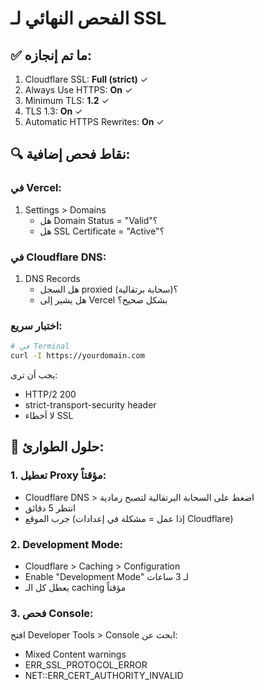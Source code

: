 # الفحص النهائي لـ SSL

## ✅ ما تم إنجازه:
1. Cloudflare SSL: **Full (strict)** ✓
2. Always Use HTTPS: **On** ✓
3. Minimum TLS: **1.2** ✓
4. TLS 1.3: **On** ✓
5. Automatic HTTPS Rewrites: **On** ✓

## 🔍 نقاط فحص إضافية:

### في Vercel:
1. Settings > Domains
   - هل Domain Status = "Valid"؟
   - هل SSL Certificate = "Active"؟

### في Cloudflare DNS:
1. DNS Records
   - هل السجل proxied (سحابة برتقالية)؟
   - هل يشير إلى Vercel بشكل صحيح؟

### اختبار سريع:
```bash
# في Terminal
curl -I https://yourdomain.com
```

يجب أن ترى:
- HTTP/2 200
- strict-transport-security header
- لا أخطاء SSL

## 🚨 حلول الطوارئ:

### 1. تعطيل Proxy مؤقتاً:
- Cloudflare DNS > اضغط على السحابة البرتقالية لتصبح رمادية
- انتظر 5 دقائق
- جرب الموقع (إذا عمل = مشكلة في إعدادات Cloudflare)

### 2. Development Mode:
- Cloudflare > Caching > Configuration
- Enable "Development Mode" لـ 3 ساعات
- يعطل كل الـ caching مؤقتاً

### 3. فحص Console:
افتح Developer Tools > Console
ابحث عن:
- Mixed Content warnings
- ERR_SSL_PROTOCOL_ERROR
- NET::ERR_CERT_AUTHORITY_INVALID
